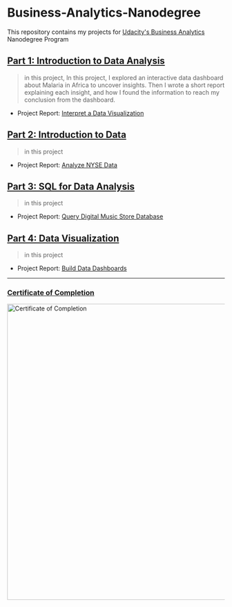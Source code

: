 # Business-Analytics-Nanodegree
This repository contains my projects for [Udacity's Business Analytics](https://www.udacity.com/course/business-analytics-nanodegree--nd098) Nanodegree Program


## [Part 1: Introduction to Data Analysis](https://github.com/M0hannad/Business-Analytics-Nanodegree/tree/main/Project%201%20-%20Interpret%20a%20Data%20Visualization)


> in this project, In this project, I explored an interactive data dashboard about Malaria in Africa to uncover insights. Then I wrote a short report explaining each insight, and how I found the information to reach my conclusion from the dashboard.



- Project Report: [Interpret a Data Visualization](https://github.com/M0hannad/Business-Analytics-Nanodegree/blob/main/Project%201%20-%20Interpret%20a%20Data%20Visualization/Report.pdf)


## [Part 2: Introduction to Data](https://github.com/M0hannad/Business-Analytics-Nanodegree/tree/main/Project%201%20-%20Interpret%20a%20Data%20Visualization)

> in this project

- Project Report: [Analyze NYSE Data](https://github.com/M0hannad/Business-Analytics-Nanodegree/blob/main/Project%202%20-%20Analyze%20NYSE%20Data/Presentation.pdf)




## [Part 3: SQL for Data Analysis](https://github.com/M0hannad/Business-Analytics-Nanodegree/tree/main/Project%202%20-%20Analyze%20NYSE%20Data)


> in this project

- Project Report: [Query Digital Music Store Database](https://github.com/M0hannad/Business-Analytics-Nanodegree/blob/main/Project%203%20-%20Query%20a%20Digital%20Music%20Store%20Database/Final%20Report.pdf)


## [Part 4: Data Visualization](https://github.com/M0hannad/Business-Analytics-Nanodegree/tree/main/Project%204%20-%20Build%20Data%20Dashboards)


> in this project

- Project Report: [Build Data Dashboards](https://github.com/M0hannad/Business-Analytics-Nanodegree/blob/main/Project%204%20-%20Build%20Data%20Dashboards/Tableau%20Report.pdf)

---
### [Certificate of Completion](https://confirm.udacity.com/XCKD2HCD)

<img width="685" alt="Certificate of Completion" src="https://user-images.githubusercontent.com/86031983/174958042-162f3440-3c35-4e4d-a0f2-63724af98452.png">
